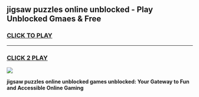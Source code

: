 
## jigsaw puzzles online unblocked - Play Unblocked Gmaes & Free
<h3>
<a href="https://news.freeplayer.one?title=jigsaw_puzzles_online_unblocked&ref=16F">CLICK TO PLAY</a></h3>
<hr>

<h3>
<a href="https://news.freeplayer.one?title=jigsaw_puzzles_online_unblocked&ref=16F">CLICK 2 PLAY</a>
  
</h3>

<a href="https://news.freeplayer.one?title=jigsaw_puzzles_online_unblocked&ref=16F/"><img src="https://clearcache.store/games.png"></a>


**jigsaw puzzles online unblocked games unblocked: Your Gateway to Fun and Accessible Online Gaming**
